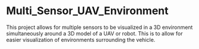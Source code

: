 
# Multi_Sensor_UAV_Environment
This project allows for multiple sensors to be visualized in a 3D environment simultaneously around a 3D model of a UAV or robot. This is to allow for easier visualization of environments surrounding the vehicle. 
